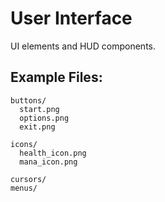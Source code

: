 # User Interface

UI elements and HUD components.

## Example Files:
```
buttons/
  start.png
  options.png  
  exit.png

icons/
  health_icon.png
  mana_icon.png

cursors/
menus/
```
